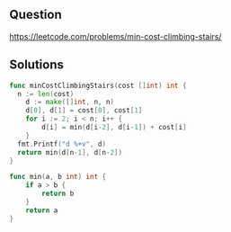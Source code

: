 ## Question

https://leetcode.com/problems/min-cost-climbing-stairs/

## Solutions

```go
func minCostClimbingStairs(cost []int) int {
  n := len(cost)
	d := make([]int, n, n)
	d[0], d[1] = cost[0], cost[1]
	for i := 2; i < n; i++ {
		d[i] = min(d[i-2], d[i-1]) + cost[i]
	}
  fmt.Printf("d %+v", d)
  return min(d[n-1], d[n-2])
}

func min(a, b int) int {
	if a > b {
		return b
	}
	return a
}
```
